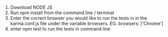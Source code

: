 1. Download NODE JS
2. Run npm install from the command line / terminal
3. Enter the correct browser you would like to run the tests in in the karma.conf.js file under the variable browsers. EG. 
     browsers: ['Chrome']
3. enter npm test to run the tests in command line